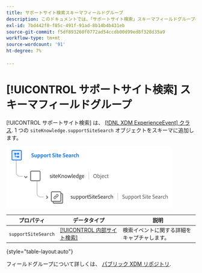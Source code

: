 ```yaml
---
title: サポートサイト検索スキーマフィールドグループ
description: このドキュメントでは、「サポートサイト検索」スキーマフィールドグループの概要を説明します。
exl-id: 7bd442f0-f85c-491f-91ad-8b14b4b431eb
source-git-commit: f5df893260f0772ad54ccdb00d99ed8f328d35a9
workflow-type: tm+mt
source-wordcount: '91'
ht-degree: 7%

---
```


# [!UICONTROL サポートサイト検索] スキーマフィールドグループ

[!UICONTROL サポートサイト検索] は、 [[!DNL XDM ExperienceEvent] クラス](../../classes/experienceevent.md). 1 つの `siteKnowledge.supportSiteSearch` オブジェクトをスキーマに追加します。

![](../../images/field-groups/support-site-search.png)

| プロパティ | データタイプ | 説明 |
| --- | --- | --- |
| `supportSiteSearch` | [[!UICONTROL 内部サイト検索]](../../data-types/internal-site-search.md) | 検索イベントに関する詳細をキャプチャします。 |

{style="table-layout:auto"}

フィールドグループについて詳しくは、 [パブリック XDM リポジトリ](https://github.com/adobe/xdm/blob/master/docs/reference/fieldgroups/experience-event/experienceevent-support-site-search.schema.json).
